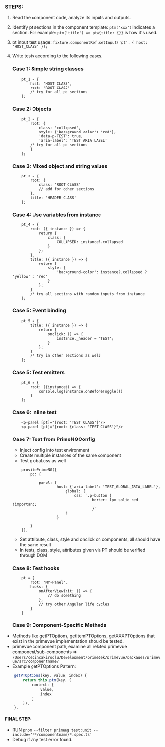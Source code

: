 ### STEPS:

1. Read the component code, analyze its inputs and outputs.
2. Identify pt sections in the component template: ```ptm('xxx')``` indicates a section. For example: ```ptm('title') => pt={title: {}}``` is how it's used.
3. pt input test usage: ```fixture.componentRef.setInput('pt', { host: 'HOST_CLASS' });```
4. Write tests according to the following cases.

    ### Case 1: Simple string classes

    ```
        pt_1 = {
            host: 'HOST CLASS',
            root: 'ROOT CLASS'
            // try for all pt sections
        };
    ```

    ### Case 2: Objects

    ```
        pt_2 = {
            root: {
                class: 'collapsed',
                style: {'background-color': 'red'},
                'data-p-TEST': true,
                'aria-label': 'TEST ARIA LABEL'
            // try for all pt sections
            }
        };
    ```

    ### Case 3: Mixed object and string values

    ```
        pt_3 = {
            root: {
                class: 'ROOT CLASS'
                // add for other sections
            },
            title: 'HEADER CLASS'
        };
    ```

    ### Case 4: Use variables from instance

    ```
        pt_4 = {
            root: ({ instance }) => {
                return {
                    class: {
                        COLLAPSED: instance?.collapsed
                    }
                };
            },
            title: ({ instance }) => {
                return {
                    style: {
                        'background-color': instance?.collapsed ? 'yellow' : 'red'
                    }
                };
            }
            // try all sections with random inputs from instance
        };
    ```

    ### Case 5: Event binding

    ```
        pt_5 = {
            title: ({ instance }) => {
                return {
                    onclick: () => {
                        instance._header = 'TEST';
                    }
                };
            }
            // try in other sections as well
        };
    ```

    ### Case 5: Test emitters

    ```
        pt_6 = {
            root: ({instance}) => {
                console.log(instance.onBeforeToggle())
            }
        };
    ```

    ### Case 6: Inline test

    ```
        <p-panel [pt]="{root: 'TEST CLASS'}"/>
        <p-panel [pt]="{root: {class: 'TEST CLASS'}"/>
    ```

    ### Case 7: Test from PrimeNGConfig

    - Inject config into test environment
    - Create multiple instances of the same component
    - Test global.css as well
    ```
        providePrimeNG({
            pt: {

                panel: {
                        host: {'aria-label': 'TEST_GLOBAL_ARIA_LABEL'},
                            global: {
                                css: `.p-button {
                                        border: 1px solid red !important;
                                        }`
                            }
                        }

            }
        }),
    ```
    - Set attribute, class, style and onclick on components, all should have the same result
    - In tests, class, style, attributes given via PT should be verified through DOM

    ### Case 8: Test hooks

    ```
        pt = {
            root: 'MY-Panel',
            hooks: {
                onAfterViewInit: () => {
                    // do something
                },
                // try other Angular life cycles
            }
        }
    ```

    ### Case 9: Component-Specific Methods

- Methods like getPTOptions, getItemPTOptions, getXXXPTOptions that exist in the primevue implementation should be tested.
- primevue component path, examine all related primevue component/sub-components => `/Users/cetincakiroglu/Development/primetek/primevue/packages/primevue/src/componentname/`
- Example getPTOptions Pattern:

```typescript
    getPTOptions(key, value, index) {
        return this.ptm(key, {
            context: {
                value,
                index
            }
        });
    },
```

#### FINAL STEP: 

- RUN `pnpm --filter primeng test:unit --include='**/componentname/*.spec.ts'`
- Debug if any test error found.
